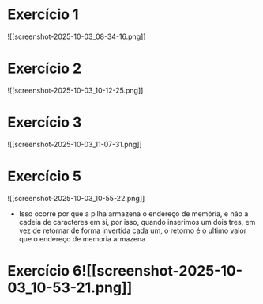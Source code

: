 # Exercício 1
![[screenshot-2025-10-03_08-34-16.png]]
# Exercício 2
![[screenshot-2025-10-03_10-12-25.png]]
# Exercício 3
![[screenshot-2025-10-03_11-07-31.png]]
# Exercício 5
![[screenshot-2025-10-03_10-55-22.png]]
- Isso ocorre por que a pilha armazena o endereço de memória, e não a cadeia de caracteres em si, por isso, quando inserimos um dois tres, em vez de retornar de forma invertida cada um, o retorno é o ultimo valor que o endereço de memoria armazena
# Exercício 6![[screenshot-2025-10-03_10-53-21.png]]